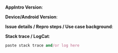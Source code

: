 <!--
Please fill in the below fields with some data to help us best diagnose the issue.
The more specific you are, the better! You can help a lot by not making us ask these questions.
Feel free to remove any irrelevant parts that you know are not related to the issue.
Any HTML comment like this will be stripped when rendering markdown, no need to delete them.
If an issue does not have the following template filled out, it will be closed without discussion.
-->

<!-- What version of AppIntro you're running, for example: 4.1.0 | 4.0.0
It's essentially the version number from your build.gradle: `dependencies { compile '...:x.y.z' }` -->
**AppIntro Version**:

<!-- What devices you managed to get the issue to come up on? For example:
fails on Galaxy S4/GT-I9500 4.4.2, works fine on Nexus 6P 5.1 and Genymotion Nexus 5 5.0.1 -->
**Device/Android Version**:

<!-- Share the details of your issue in prose, detailing actual and expected behavior. It also helps if you give some info **why** you are trying to do something as opposed to **what** is not working. -->
**Issue details / Repro steps / Use case background**: 

<!--
What is the error message that you got in the log?
You can find some help on diagnosing issues here: https://github.com/bumptech/glide/wiki/Debugging-and-Error-Handling
-->
**Stack trace / LogCat**:
```ruby
paste stack trace and/or log here
```

<!-- Bonus points if you attach a relevant screenshot, screen recording or a small demo project -->
